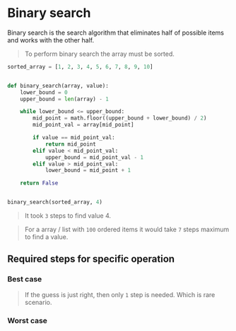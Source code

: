 # Binary search

Binary search is the search algorithm that eliminates half of possible items and works with the other half.

> To perform binary search the array must be sorted.

[//]: # (add an example)

```python
sorted_array = [1, 2, 3, 4, 5, 6, 7, 8, 9, 10]


def binary_search(array, value):
    lower_bound = 0
    upper_bound = len(array) - 1

    while lower_bound <= upper_bound:
        mid_point = math.floor((upper_bound + lower_bound) / 2)
        mid_point_val = array[mid_point]

        if value == mid_point_val:
            return mid_point
        elif value < mid_point_val:
            upper_bound = mid_point_val - 1
        elif value > mid_point_val:
            lower_bound = mid_point + 1

    return False


binary_search(sorted_array, 4)
```
> It took `3` steps to find value 4.

> For a array / list with `100` ordered items it would take `7` steps maximum to find a value.

## Required steps for specific operation

### Best case

> If the guess is just right, then only `1` step is needed. Which is rare scenario.

### Worst case
